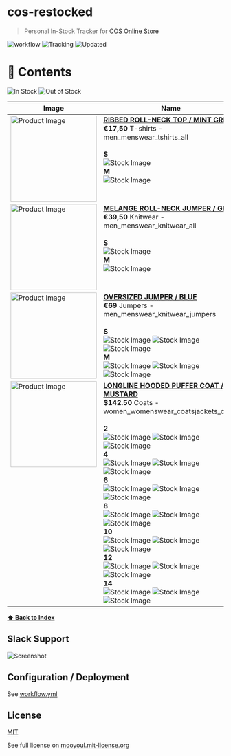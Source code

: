 # cos-restocked

> Personal In-Stock Tracker for [COS Online Store](https://www.cosstores.com/)

![workflow](https://github.com/mooyoul/dynamodb-actions/workflows/workflow/badge.svg)
![Tracking](https://img.shields.io/badge/Total-4-brightgreen.svg)
![Updated](https://img.shields.io/badge/Updated-Mar%2016%202021%2C%202%3A13%20pm-blue.svg)

# 🧥 Contents

![In Stock](https://img.shields.io/badge/In%20Stock-2-brightgreen.svg)
![Out of Stock](https://img.shields.io/badge/Out%20of%20Stock-2-red.svg)

<table>
<thead>
<tr>
  <th>Image</th>
  <th>Name</th>
</tr>
</thead>
<tbody>
<tr>
  <td valign="top"><img src="https://lp.cosstores.com/app001prod?set=source[/96/55/9655b14bc2eede3dea8bf328b97a00657d938244.jpg],origin[dam],type[DESCRIPTIVESTILLLIFE],device[hdpi],quality[80],ImageVersion[1]&#x26;call=url[file:/product/style]" width="200" alt="Product Image" /></td>
  <td valign="top">
    <strong><a href="https://www.cosstores.com/en_de/men/menswear/t-shirts/product.ribbed-roll-neck-top-grey.0920521001.html">RIBBED ROLL-NECK TOP / MINT GREEN</a></strong><br />
    <strong>€17,50</strong> T-shirts - men_menswear_tshirts_all<br/>
    <br />
    <strong>S</strong><br /><img src="https://img.shields.io/badge/%F0%9F%87%AA%F0%9F%87%BA-unavailable-red.svg" alt="Stock Image" /><br />
    <strong>M</strong><br /><img src="https://img.shields.io/badge/%F0%9F%87%AA%F0%9F%87%BA-unavailable-red.svg" alt="Stock Image" /><br />
  </td>
</tr>
<tr>
  <td valign="top"><img src="https://lp.cosstores.com/app001prod?set=source[/92/bb/92bb1769d8d5aa2c15e1436219544037a467865d.jpg],origin[dam],type[DESCRIPTIVESTILLLIFE],device[hdpi],quality[80],ImageVersion[1]&#x26;call=url[file:/product/style]" width="200" alt="Product Image" /></td>
  <td valign="top">
    <strong><a href="https://www.cosstores.com/en_de/men/menswear/knitwear/product.yak-mix-roll-neck-jumper-grey.0537856016.html">MELANGE ROLL-NECK JUMPER / GREY</a></strong><br />
    <strong>€39,50</strong> Knitwear - men_menswear_knitwear_all<br/>
    <br />
    <strong>S</strong><br /><img src="https://img.shields.io/badge/%F0%9F%87%AA%F0%9F%87%BA-unavailable-red.svg" alt="Stock Image" /><br />
    <strong>M</strong><br /><img src="https://img.shields.io/badge/%F0%9F%87%AA%F0%9F%87%BA-unavailable-red.svg" alt="Stock Image" /><br />
  </td>
</tr>
<tr>
  <td valign="top"><img src="https://lp.cosstores.com/app001prod?set=source[/b4/c9/b4c98a4d15e634378b14aa112cca0623ab1061bc.jpg],origin[dam],type[DESCRIPTIVESTILLLIFE],device[hdpi],quality[80],ImageVersion[1]&#x26;call=url[file:/product/style]" width="200" alt="Product Image" /></td>
  <td valign="top">
    <strong><a href="https://www.cosstores.com/en_de/men/menswear/knitwear/jumpers/product.knitted-cotton-merino-jumper-blue.0911266001.html">OVERSIZED JUMPER / BLUE</a></strong><br />
    <strong>€69</strong> Jumpers - men_menswear_knitwear_jumpers<br/>
    <br />
    <strong>S</strong><br /><img src="https://img.shields.io/badge/%F0%9F%87%AA%F0%9F%87%BA-unavailable-red.svg" alt="Stock Image" /> <img src="https://img.shields.io/badge/%F0%9F%87%BA%F0%9F%87%B8-unavailable-red.svg" alt="Stock Image" /> <img src="https://img.shields.io/badge/%F0%9F%8C%8F-unavailable-red.svg" alt="Stock Image" /><br />
    <strong>M</strong><br /><img src="https://img.shields.io/badge/%F0%9F%87%AA%F0%9F%87%BA-available-green.svg" alt="Stock Image" /> <img src="https://img.shields.io/badge/%F0%9F%87%BA%F0%9F%87%B8-unavailable-red.svg" alt="Stock Image" /> <img src="https://img.shields.io/badge/%F0%9F%8C%8F-available-green.svg" alt="Stock Image" /><br />
  </td>
</tr>
<tr>
  <td valign="top"><img src="https://lp.cosstores.com/app001prod?set=source[/5b/40/5b40f5d3c0e7fcf627c7d120edd5d6b0fe109171.jpg],origin[dam],type[DESCRIPTIVESTILLLIFE],device[hdpi],quality[80],ImageVersion[2]&#x26;call=url[file:/product/style]" width="200" alt="Product Image" /></td>
  <td valign="top">
    <strong><a href="https://www.cosstores.com/en_usd/women/womenswear/coats-and-jackets/coats/product.long-hooded-puffer-coat-yellow.0916508002.html">LONGLINE HOODED PUFFER COAT / MUSTARD</a></strong><br />
    <strong>$142.50</strong> Coats - women_womenswear_coatsjackets_coats<br/>
    <br />
    <strong>2</strong><br /><img src="https://img.shields.io/badge/%F0%9F%87%AA%F0%9F%87%BA-available-green.svg" alt="Stock Image" /> <img src="https://img.shields.io/badge/%F0%9F%87%BA%F0%9F%87%B8-unavailable-red.svg" alt="Stock Image" /> <img src="https://img.shields.io/badge/%F0%9F%8C%8F-available-green.svg" alt="Stock Image" /><br />
    <strong>4</strong><br /><img src="https://img.shields.io/badge/%F0%9F%87%AA%F0%9F%87%BA-available-green.svg" alt="Stock Image" /> <img src="https://img.shields.io/badge/%F0%9F%87%BA%F0%9F%87%B8-unavailable-red.svg" alt="Stock Image" /> <img src="https://img.shields.io/badge/%F0%9F%8C%8F-available-green.svg" alt="Stock Image" /><br />
    <strong>6</strong><br /><img src="https://img.shields.io/badge/%F0%9F%87%AA%F0%9F%87%BA-available-green.svg" alt="Stock Image" /> <img src="https://img.shields.io/badge/%F0%9F%87%BA%F0%9F%87%B8-unavailable-red.svg" alt="Stock Image" /> <img src="https://img.shields.io/badge/%F0%9F%8C%8F-available-green.svg" alt="Stock Image" /><br />
    <strong>8</strong><br /><img src="https://img.shields.io/badge/%F0%9F%87%AA%F0%9F%87%BA-available-green.svg" alt="Stock Image" /> <img src="https://img.shields.io/badge/%F0%9F%87%BA%F0%9F%87%B8-unavailable-red.svg" alt="Stock Image" /> <img src="https://img.shields.io/badge/%F0%9F%8C%8F-available-green.svg" alt="Stock Image" /><br />
    <strong>10</strong><br /><img src="https://img.shields.io/badge/%F0%9F%87%AA%F0%9F%87%BA-available-green.svg" alt="Stock Image" /> <img src="https://img.shields.io/badge/%F0%9F%87%BA%F0%9F%87%B8-unavailable-red.svg" alt="Stock Image" /> <img src="https://img.shields.io/badge/%F0%9F%8C%8F-available-green.svg" alt="Stock Image" /><br />
    <strong>12</strong><br /><img src="https://img.shields.io/badge/%F0%9F%87%AA%F0%9F%87%BA-available-green.svg" alt="Stock Image" /> <img src="https://img.shields.io/badge/%F0%9F%87%BA%F0%9F%87%B8-unavailable-red.svg" alt="Stock Image" /> <img src="https://img.shields.io/badge/%F0%9F%8C%8F-available-green.svg" alt="Stock Image" /><br />
    <strong>14</strong><br /><img src="https://img.shields.io/badge/%F0%9F%87%AA%F0%9F%87%BA-available-green.svg" alt="Stock Image" /> <img src="https://img.shields.io/badge/%F0%9F%87%BA%F0%9F%87%B8-unavailable-red.svg" alt="Stock Image" /> <img src="https://img.shields.io/badge/%F0%9F%8C%8F-available-green.svg" alt="Stock Image" /><br />
  </td>
</tr>
</tbody>
</table>

**[⬆ Back to Index](#-contents)**

## Slack Support

![Screenshot](assets/screenshot.png)

## Configuration / Deployment

See [workflow.yml](/.github/workflows/main.yml)

## License

[MIT](LICENSE)

See full license on [mooyoul.mit-license.org](http://mooyoul.mit-license.org/)